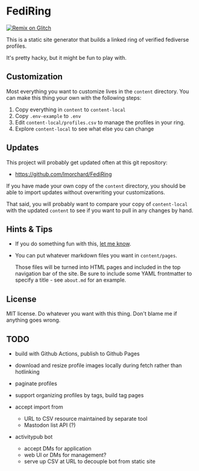 # FediRing

[![Remix on Glitch](https://cdn.glitch.com/2703baf2-b643-4da7-ab91-7ee2a2d00b5b%2Fremix-button.svg)](https://glitch.com/edit/#!/import/github/lmorchard/ringofedi)

This is a static site generator that builds a linked ring of verified fediverse profiles.

It's pretty hacky, but it might be fun to play with.

## Customization

Most everything you want to customize lives in the `content` directory. You can make this thing your own with the following steps:

1. Copy everything in `content` to `content-local`
1. Copy `.env-example` to `.env`
1. Edit `content-local/profiles.csv` to manage the profiles in your ring.
1. Explore `content-local` to see what else you can change

## Updates

This project will probably get updated often at this git repository:

- https://github.com/lmorchard/FediRing

If you have made your own copy of the `content` directory, you should be able to import updates without overwriting your customizations.

That said, you will probably want to compare your copy of `content-local` with the updated `content` to see if you want to pull in any changes by hand.

## Hints & Tips

- If you do something fun with this, [let me know](https://lmorchard.com).

- You can put whatever markdown files you want in `content/pages`.

  Those files will be turned into HTML pages and included in the top navigation bar of the site. Be sure to include some YAML frontmatter to specify a title - see `about.md` for an example.

## License

MIT license. Do whatever you want with this thing. Don't blame me if anything goes wrong.

## TODO

- build with Github Actions, publish to Github Pages

- download and resize profile images locally during fetch rather than hotlinking

- paginate profiles

- support organizing profiles by tags, build tag pages

- accept import from
  - URL to CSV resource maintained by separate tool
  - Mastodon list API (?)

- activitypub bot
  - accept DMs for application
  - web UI or DMs for management?
  - serve up CSV at URL to decouple bot from static site
